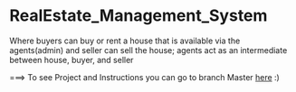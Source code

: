 # RealEstate_Management_System
Where buyers can buy or rent a house that is available via the agents(admin) and seller can sell the house; agents act as an intermediate between house, buyer, and seller

===> To see Project and Instructions you can go to branch Master  [here](https://github.com/bharadwajrathod/RealEstate_Management_System/tree/master) :)
